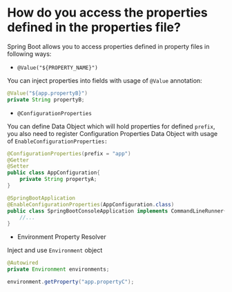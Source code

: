 # How do you access the properties defined in the properties file?
Spring Boot allows you to access properties defined in property files in following ways:
- ```@Value("${PROPERTY_NAME}")```

You can inject properties into fields with usage of ```@Value``` annotation:
```java
@Value("${app.propertyB}")
private String propertyB;
```

- ```@ConfigurationProperties```

You can define Data Object which will hold properties for defined ```prefix```, you also need to register Configuration Properties
Data Object with usage of ```EnableConfigurationProperties:``` 
```java
@ConfigurationProperties(prefix = "app")
@Getter
@Setter
public class AppConfiguration{
    private String propertyA;
}
```

```java
@SpringBootApplication
@EnableConfigurationProperties(AppConfiguration.class)
public class SpringBootConsoleApplication implements CommandLineRunner{
    //...
}
```

- Environment Property Resolver

Inject and use  ```Environment``` object
```java
@Autowired
private Environment environments;
```

```java
environment.getProperty("app.propertyC");
```